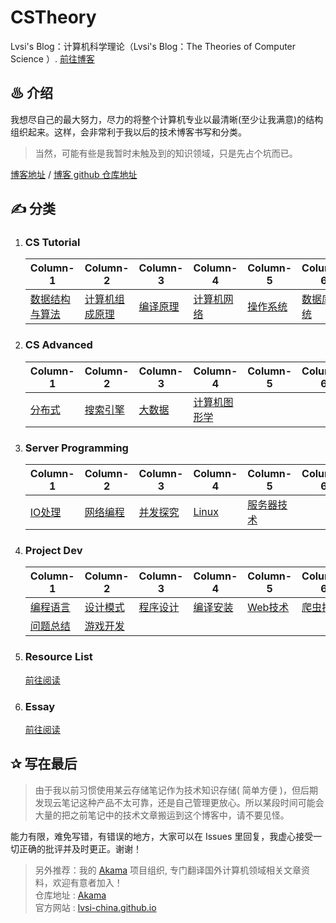 # CSTheory
Lvsi's Blog：计算机科学理论（Lvsi's Blog：The Theories of Computer Science ）. [前往博客](https://lvsi-china.github.io/CSTheory/)

## ♨ 介绍

我想尽自己的最大努力，尽力的将整个计算机专业以最清晰(至少让我满意)的结构组织起来。这样，会非常利于我以后的技术博客书写和分类。

> 当然，可能有些是我暂时未触及到的知识领域，只是先占个坑而已。

[博客地址](https://lvsi-china.github.io/CSTheory/) / [博客 github 仓库地址](https://github.com/Lvsi-China/CSTheory)

## ✍ 分类

1. ### CS Tutorial 

    | Column-1 | Column-2 | Column-3 | Column-4 | Column-5 | Column-6 |
    | --- | --- | --- | --- | --- | --- |
    | [数据结构与算法](https://lvsi-china.github.io/AlgorithmRise/) | [计算机组成原理](./计算机组成原理/README.md) | [编译原理](./编译原理/README.md) | [计算机网络](./计算机网络/README.md) | [操作系统](./操作系统/README.md) | [数据库系统](./数据库系统/README.md) |

2. ### CS Advanced

    | Column-1 | Column-2 | Column-3 | Column-4 | Column-5 | Column-6 |
    | --- | --- | --- | --- | --- | --- |
    | [分布式](./分布式/README.md) | [搜索引擎](./搜索引擎/README.md) | [大数据](./大数据/README.md) | [计算机图形学](./计算机图形学/README.md)|  |  |


3. ### Server Programming

    | Column-1 | Column-2 | Column-3 | Column-4 | Column-5 | Column-6 |
    | --- | --- | --- | --- | --- | --- |
    | [IO处理](./IO处理/README.md) | [网络编程](./网络编程/README.md) | [并发探究](./并发探究/README.md) | [Linux](./Linux/README.md) | [服务器技术](./服务器技术/README.md) | [](./数据库系统/README.md) |

4. ### Project Dev

    | Column-1 | Column-2 | Column-3 | Column-4 | Column-5 | Column-6 |
    | --- | --- | --- | --- | --- | --- |
    | [编程语言](./编程语言/README.md) | [设计模式](./工程开发/设计模式/README.md) | [程序设计](./工程开发/程序设计/README.md) | [编译安装](./工程开发/编译安装/README.md) | [Web技术](./工程开发/Web技术/README.md) | [爬虫技术](./工程开发/爬虫技术/README.md) |
    | [问题总结](./工程开发/问题总结/README.md) | [游戏开发](./游戏开发/README.md) | | | | |

5. ### Resource List
    [前往阅读](./资源列表/README.md)

6. ### Essay
    [前往阅读](./杂感随记/README.md)

## ✰ 写在最后

> 由于我以前习惯使用某云存储笔记作为技术知识存储( 简单方便 )，但后期发现云笔记这种产品不太可靠，还是自己管理更放心。所以某段时间可能会大量的把之前笔记中的技术文章搬运到这个博客中，请不要见怪。

能力有限，难免写错，有错误的地方，大家可以在 Issues 里回复，我虚心接受一切正确的批评并及时更正。谢谢！

> 另外推荐：我的 [Akama](https://github.com/Lvsi-China/Akama) 项目组织, 专门翻译国外计算机领域相关文章资料，欢迎有意者加入！<br>
> 仓库地址 : [Akama](https://github.com/Lvsi-China/Akama)<br>
> 官方网站 : [lvsi-china.github.io](https://lvsi-china.github.io/)
